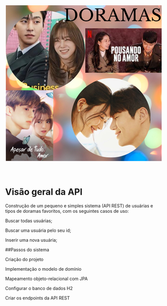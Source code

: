 
<h1 align="center">
<img src="public/images/doramas.png" alt="alguns doramas" width="500" height="500" /> 
</h1>
<br>

# Visão geral da API
Construção de  um pequeno e simples sistema (API REST) de usuárias e tipos de doramas favoritos, com os seguintes casos de uso:

Buscar todas usuárias;

Buscar uma usuária pelo seu id;

Inserir uma nova usuária;

##Passos do sistema

Criação do projeto

Implementação o modelo de domínio

Mapeamento objeto-relacional com JPA

Configurar o banco de dados H2

Criar os endpoints da API REST


